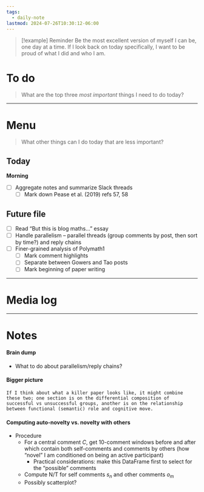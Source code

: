 ```yaml
---
tags:
  - daily-note
lastmod: 2024-07-26T10:30:12-06:00
---
```

>[!example] Reminder
>Be the most excellent version of myself I can be, one day at a time. If I look back on today specifically, I want to be proud of what I did and who I am.

# To do

> What are the top three *most important* things I need to do today?



----
# Menu

> What other things can I do today that are less important?
## Today

**Morning**

- [ ] Aggregate notes and summarize Slack threads
	- [ ] Mark down Pease et al. (2019) refs 57, 58

## Future file

- [ ] Read “But this is blog maths…” essay
- [ ] Handle parallelism – parallel threads (group comments by post, then sort by time?) and reply chains
- [ ] Finer-grained analysis of Polymath1
	- [ ] Mark comment highlights
	- [ ] Separate between Gowers and Tao posts
	- [ ] Mark beginning of paper writing

---
# Media log

---
# Notes

#### Brain dump

- What to do about parallelism/reply chains?

#### Bigger picture

```
If I think about what a killer paper looks like, it might combine these two; one section is on the differential composition of successful vs unsuccessful groups, another is on the relationship between functional (semantic) role and cognitive move.
```

#### Computing auto-novelty vs. novelty with others

- Procedure
	- For a central comment $C$, get 10-comment windows before and after which contain both self-comments and comments by others (how “novel” I am conditioned on being an active participant)
		- Practical considerations: make this DataFrame first to select for the “possible” comments
	- Compute N/T for self comments $s_n$ and other comments $o_m$
	- Possibly scatterplot?